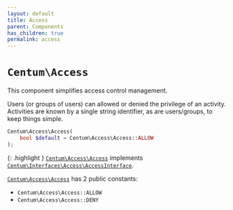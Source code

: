 ```yaml
---
layout: default
title: Access
parent: Components
has_children: true
permalink: access
---
```




# `Centum\Access`

This component simplifies access control management.

Users (or groups of users) can allowed or denied the privilege of an activity.
Activities are known by a single string identifier, as are users/groups, to keep things simple.

```php
Centum\Access\Access(
    bool $default = Centum\Access\Access::ALLOW
);
```

{: .highlight }
[`Centum\Access\Access`](https://github.com/SidRoberts/centum/blob/development/src/Access/Access.php) implements [`Centum\Interfaces\Access\AccessInterface`](https://github.com/SidRoberts/centum/blob/development/src/Interfaces/Access/AccessInterface.php).

[`Centum\Access\Access`](https://github.com/SidRoberts/centum/blob/development/src/Access/Access.php) has 2 public constants:

- `Centum\Access\Access::ALLOW`
- `Centum\Access\Access::DENY`
